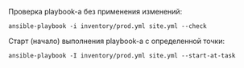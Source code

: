 Проверка playbook-а без применения изменений:

`ansible-playbook -i inventory/prod.yml site.yml --check`

Старт (начало) выполнения playbook-а с определенной точки:

`ansible-playbook -I inventory/prod.yml site.yml --start-at-task`

